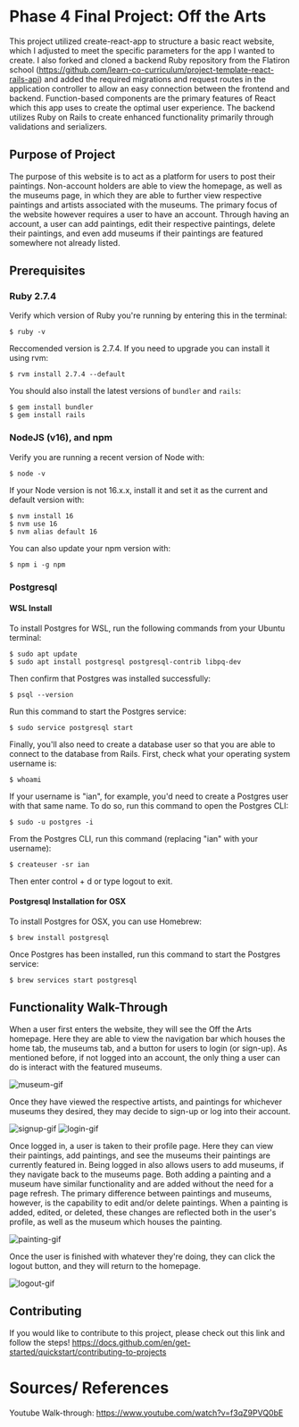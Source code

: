 # Phase 4 Final Project: Off the Arts

This project utilized create-react-app to structure a basic react website, which I adjusted to meet the specific parameters for the app I wanted to create. I also forked and cloned a backend Ruby repository from the Flatiron school (https://github.com/learn-co-curriculum/project-template-react-rails-api) and added the required migrations and request routes in the application controller to allow an easy connection between the frontend and backend. Function-based components are the primary features of React which this app uses to create the optimal user experience. The backend utilizes Ruby on Rails to create enhanced functionality primarily through validations and serializers. 

## Purpose of Project

The purpose of this website is to act as a platform for users to post their paintings. Non-account holders are able to view the homepage, as well as the museums page, in which they are able to further view respective paintings and artists associated with the museums. The primary focus of the website however requires a user to have an account. Through having an account, a user can add paintings, edit their respective paintings, delete their paintings, and even add museums if their paintings are featured somewhere not already listed. 

## Prerequisites
### Ruby 2.7.4
Verify which version of Ruby you're running by entering this in the terminal:
```
$ ruby -v
```
Reccomended version is 2.7.4. If you need to upgrade you can install it using rvm:
```
$ rvm install 2.7.4 --default
```
You should also install the latest versions of `bundler` and `rails`:
```
$ gem install bundler
$ gem install rails
```
### NodeJS (v16), and npm
Verify you are running a recent version of Node with:
```
$ node -v
```
If your Node version is not 16.x.x, install it and set it as the current and default version with:
```
$ nvm install 16
$ nvm use 16
$ nvm alias default 16
```
You can also update your npm version with:
```
$ npm i -g npm
```
### Postgresql
#### WSL Install
To install Postgres for WSL, run the following commands from your Ubuntu terminal:
```
$ sudo apt update
$ sudo apt install postgresql postgresql-contrib libpq-dev
```
Then confirm that Postgres was installed successfully:
```
$ psql --version
```
Run this command to start the Postgres service:
```
$ sudo service postgresql start
```
Finally, you'll also need to create a database user so that you are able to connect to the database from Rails. First, check what your operating system username is:
```
$ whoami
```
If your username is "ian", for example, you'd need to create a Postgres user with that same name. To do so, run this command to open the Postgres CLI:
```
$ sudo -u postgres -i
```
From the Postgres CLI, run this command (replacing "ian" with your username):
```
$ createuser -sr ian
```
Then enter control + d or type logout to exit.

#### Postgresql Installation for OSX
To install Postgres for OSX, you can use Homebrew:
```
$ brew install postgresql
```
Once Postgres has been installed, run this command to start the Postgres service:
```
$ brew services start postgresql
```

## Functionality Walk-Through
When a user first enters the website, they will see the Off the Arts homepage. Here they are able to view the navigation bar which houses the home tab, the museums tab, and a button for users to login (or sign-up). As mentioned before, if not logged into an account, the only thing a user can do is interact with the featured museums.

![museum-gif](https://imgur.com/urDPPUy.gif)

Once they have viewed the respective artists, and paintings for whichever museums they desired, they may decide to sign-up or log into their account.

![signup-gif](https://imgur.com/xO0kvLU.gif)
![login-gif](https://imgur.com/u5ek5vH.gif)

Once logged in, a user is taken to their profile page. Here they can view their paintings, add paintings, and see the museums their paintings are currently featured in. Being logged in also allows users to add museums, if they navigate back to the museums page. Both adding a painting and a museum have similar functionality and are added without the need for a page refresh. The primary difference between paintings and museums, however, is the capability to edit and/or delete paintings. When a painting is added, edited, or deleted, these changes are reflected both in the user's profile, as well as the museum which houses the painting. 

![painting-gif](https://imgur.com/8jdr7ea.gif)

Once the user is finished with whatever they're doing, they can click the logout button, and they will return to the homepage.

![logout-gif](https://imgur.com/b4qCN9N.gif)

## Contributing
If you would like to contribute to this project, please check out this link and follow the steps!
https://docs.github.com/en/get-started/quickstart/contributing-to-projects

# Sources/ References

Youtube Walk-through: https://www.youtube.com/watch?v=f3qZ9PVQ0bE
